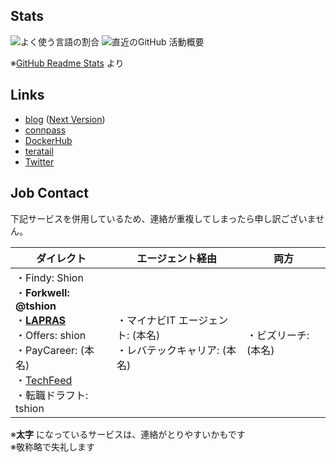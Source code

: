 ## Stats
<span>
  <img align="center" alt="よく使う言語の割合" src="https://github-readme-stats.vercel.app/api/top-langs/?hide=shell&langs_count=5&username=tshion" />
</span>
<span>
  <img align="center" alt="直近のGitHub 活動概要" src="https://github-readme-stats.vercel.app/api?count_private=true&show_icons=true&username=tshion" />
</span>

※[GitHub Readme Stats](https://github.com/anuraghazra/github-readme-stats) より



## Links
* [blog](https://mokumokulog.netlify.app/) ([Next Version](https://mklog.netlify.app/))
* [connpass](https://connpass.com/user/Shion74431841/)
* [DockerHub](https://hub.docker.com/u/tshion)
* [teratail](https://teratail.com/users/tshion)
* [Twitter](https://twitter.com/shion_engineer)



## Job Contact
下記サービスを併用しているため、連絡が重複してしまったら申し訳ございません。

ダイレクト | エージェント経由 | 両方
--- | --- | ---
・Findy: Shion<br />・**Forkwell: @tshion**<br />・**[LAPRAS](https://lapras.com/public/KWNGP2D)**<br />・Offers: shion<br />・PayCareer: (本名)<br />・[TechFeed](https://techfeed.io/people/@shion_engineer)<br />・転職ドラフト: tshion | ・マイナビIT エージェント: (本名)<br />・レバテックキャリア: (本名) | ・ビズリーチ: (本名)

※**太字** になっているサービスは、連絡がとりやすいかもです<br />
※敬称略で失礼します
